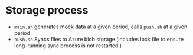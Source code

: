 # Storage process

* `main.sh` generates mock data at a given period, calls `push.sh` at a given period
* `push.sh` Syncs files to Azure blob storage (includes lock file to ensure long-running sync process is not restarted.)